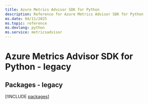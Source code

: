 ```yaml
---
title: Azure Metrics Advisor SDK for Python
description: Reference for Azure Metrics Advisor SDK for Python
ms.date: 04/11/2025
ms.topic: reference
ms.devlang: python
ms.service: metricsadvisor
---
```

# Azure Metrics Advisor SDK for Python - legacy
## Packages - legacy
[!INCLUDE [packages](metrics-advisor-index.md)]